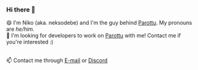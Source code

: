 ### Hi there 👋

😄 I'm Niko (aka. neksodebe) and I'm the guy behind [Parottu](https://www.parottu.me). My pronouns are *he/him.*<br>
🔭 I'm looking for developers to work on [Parottu](https://www.parottu.me) with me! Contact me if you're interested :)<br><br>

📫 Contact me through [E-mail](mailto:neksodebe@gmail.com) or [Discord](https://discord.com/users/593755503339765781)



<!--
**neksodebe/neksodebe** is a ✨ _special_ ✨ repository because its `README.md` (this file) appears on your GitHub profile.

Here are some ideas to get you started:

- 🔭 I’m currently working on ...
- 🌱 I’m currently learning ...
- 👯 I’m looking to collaborate on ...
- 🤔 I’m looking for help with ...
- 💬 Ask me about ...
- 📫 How to reach me: ...
- 😄 Pronouns: ...
- ⚡ Fun fact: ...
-->
